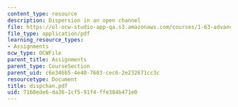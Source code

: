 ```yaml
---
content_type: resource
description: Dispersion in an open channel
file: https://ol-ocw-studio-app-qa.s3.amazonaws.com/courses/1-63-advanced-fluid-dynamics-of-the-environment-fall-2002/7160ede6da361cf591f4ffe384b471e0_dispchan.pdf
file_type: application/pdf
learning_resource_types:
- Assignments
ocw_type: OCWFile
parent_title: Assignments
parent_type: CourseSection
parent_uid: c6e346b5-4e40-7683-cec6-2e232671cc3c
resourcetype: Document
title: dispchan.pdf
uid: 7160ede6-da36-1cf5-91f4-ffe384b471e0
---
```

